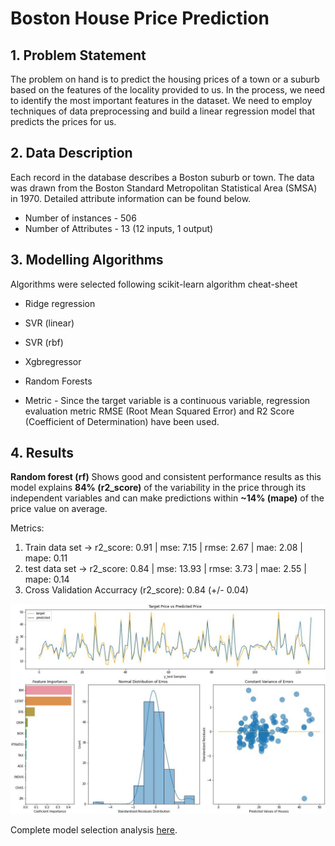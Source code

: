 # Boston House Price Prediction

## 1. Problem Statement

The problem on hand is to predict the housing prices of a town or a suburb based on the features of the locality provided to us. In the process, we need to identify the most important features in the dataset. We need to employ techniques of data preprocessing and build a linear regression model that predicts the prices for us. 

## 2. Data Description

Each record in the database describes a Boston suburb or town. The data was drawn from the Boston Standard Metropolitan Statistical Area (SMSA) in 1970. Detailed attribute information can be found below.

* Number of instances  - 506
* Number of Attributes - 13 (12 inputs, 1 output)

## 3. Modelling Algorithms

Algorithms were selected following scikit-learn algorithm cheat-sheet

  * Ridge regression
  * SVR (linear)
  * SVR (rbf)
  * Xgbregressor
  * Random Forests

* Metric - Since the target variable is a continuous variable, regression evaluation metric RMSE (Root Mean Squared Error) and R2 Score (Coefficient of Determination) have been used.

## 4. Results

**Random forest (rf)** Shows good and consistent performance results as this model explains **84% (r2_score)** of the variability in the price through its independent variables and can make predictions within **~14% (mape)** of the price value on average.

Metrics:

  1. Train data set ->  r2_score: 0.91  |    mse: 7.15   |  rmse: 2.67  |   mae: 2.08 |   mape: 0.11
  2. test data set ->  r2_score: 0.84  |    mse: 13.93  |  rmse: 3.73  |   mae: 2.55 |   mape: 0.14
  3. Cross Validation Accurracy (r2_score): 0.84 (+/- 0.04)

![Summary Charts](https://github.com/giomvp/AcademicProjects/blob/5b36cf9a000eec3c52c64a75badea0b29f95c820/BostonHousesPricePrediction/img/summary_plt.jpg)

Complete model selection analysis [here](https://github.com/giomvp/AcademicProjects/blob/d892ed547535eb5c82f62663fe59492280278b65/BostonHousesPricePrediction/BostonHousePricePrediction.ipynb).


